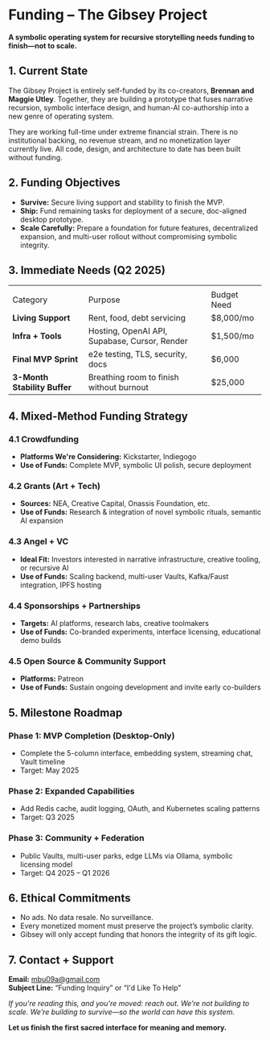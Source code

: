 # Funding – The Gibsey Project

**A symbolic operating system for recursive storytelling needs funding to finish—not to scale.**

## 1. Current State

The Gibsey Project is entirely self-funded by its co-creators, **Brennan and Maggie Utley**. Together, they are building a prototype that fuses narrative recursion, symbolic interface design, and human-AI co-authorship into a new genre of operating system.

They are working full-time under extreme financial strain. There is no institutional backing, no revenue stream, and no monetization layer currently live. All code, design, and architecture to date has been built without funding.

## 2. Funding Objectives

*   **Survive:** Secure living support and stability to finish the MVP.
*   **Ship:** Fund remaining tasks for deployment of a secure, doc-aligned desktop prototype.
*   **Scale Carefully:** Prepare a foundation for future features, decentralized expansion, and multi-user rollout without compromising symbolic integrity.

## 3. Immediate Needs (Q2 2025)

|                              |                                               |             |
| ---------------------------- | --------------------------------------------- | ----------- |
|                              |                                               |             |
| Category                     | Purpose                                       | Budget Need |
| **Living Support**           | Rent, food, debt servicing                    | $8,000/mo   |
| **Infra + Tools**            | Hosting, OpenAI API, Supabase, Cursor, Render | $1,500/mo   |
| **Final MVP Sprint**         | e2e testing, TLS, security, docs              | $6,000      |
| **3-Month Stability Buffer** | Breathing room to finish without burnout      | $25,000     |

## 4. Mixed-Method Funding Strategy

### 4.1 Crowdfunding

*   **Platforms We're Considering:** Kickstarter, Indiegogo
*   **Use of Funds:** Complete MVP, symbolic UI polish, secure deployment

### 4.2 Grants (Art + Tech)

*   **Sources:** NEA, Creative Capital, Onassis Foundation, etc.
*   **Use of Funds:** Research & integration of novel symbolic rituals, semantic AI expansion

### 4.3 Angel + VC

*   **Ideal Fit:** Investors interested in narrative infrastructure, creative tooling, or recursive AI
*   **Use of Funds:** Scaling backend, multi-user Vaults, Kafka/Faust integration, IPFS hosting

### 4.4 Sponsorships + Partnerships

*   **Targets:** AI platforms, research labs, creative toolmakers
*   **Use of Funds:** Co-branded experiments, interface licensing, educational demo builds

### 4.5 Open Source & Community Support

*   **Platforms:** Patreon
*   **Use of Funds:** Sustain ongoing development and invite early co-builders

## 5. Milestone Roadmap

### Phase 1: MVP Completion (Desktop-Only)

*   Complete the 5-column interface, embedding system, streaming chat, Vault timeline
*   Target: May 2025

### Phase 2: Expanded Capabilities

*   Add Redis cache, audit logging, OAuth, and Kubernetes scaling patterns
*   Target: Q3 2025

### Phase 3: Community + Federation

*   Public Vaults, multi-user parks, edge LLMs via Ollama, symbolic licensing model
*   Target: Q4 2025 – Q1 2026

## 6. Ethical Commitments

*   No ads. No data resale. No surveillance.
*   Every monetized moment must preserve the project’s symbolic clarity.
*   Gibsey will only accept funding that honors the integrity of its gift logic.

## 7. Contact + Support

**Email:** <mbu09a@gmail.com>\
**Subject Line:** “Funding Inquiry” or “I'd Like To Help”

*If you're reading this, and you're moved: reach out. We’re not building to scale. We’re building to survive—so the world can have this system.*

**Let us finish the first sacred interface for meaning and memory.**
